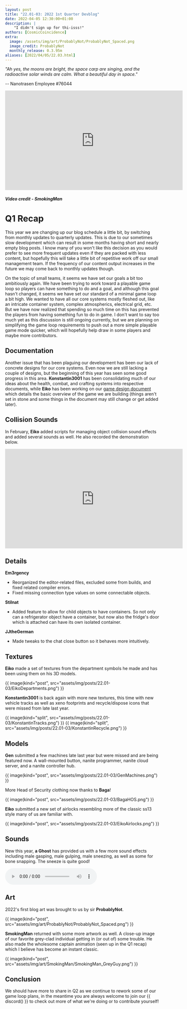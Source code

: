 ```yaml
---
layout: post
title: "22.01-03: 2022 1st Quarter Devblog"
date: 2022-04-05 12:30:00+01:00
description: |
    "I didn't sign up for thi-isss!"
authors: [CosmicCoincidence]
extra:
  image: /assets/img/art/ProbablyNot/ProbablyNot_Spaced.png
  image_credit: ProbablyNot
  monthly_release: 0.3.95m
aliases: [2022/04/05/22.03.html]
---
```


*"Ah yes, the moons are bright, the space carp are singing, and the radioactive solar winds are calm. What a beautiful day in space."*

-- Nanotrasen Employee #76044

<div>
    <iframe class="video" width="580px" height="325px" src="https://www.youtube-nocookie.com/embed/bOB6af_ZCj0" frameborder="0" allow="accelerometer; autoplay; encrypted-media; gyroscope; picture-in-picture" allowfullscreen></iframe>
    <h5><i>Video credit - SmokingMan</i></h5>
</div>

# Q1 Recap

This year we are changing up our blog schedule a little bit, by switching from monthly updates to quarterly updates. This is due to our sometimes slow development which can result in some months having short and nearly empty blog posts. I know many of you won't like this decision as you would prefer to see more frequent updates even if they are packed with less content, but hopefully this will take a little bit of repetitive work off our small management team. If the frequency of our content output increases in the future we may come back to monthly updates though.

On the topic of small teams, it seems we have set our goals a bit too ambitiously again. We have been trying to work toward a playable game loop so players can have something to do and a goal, and although this goal hasn't changed, it seems we have set our standard of a minimal game loop a bit high. We wanted to have all our core systems mostly fleshed out, like an intricate container system, complex atmospherics, electrical grid, etc. But we have now realized that spending so much time on this has prevented the players from having something fun to do in game. I don't want to say too much yet as this discussion is still ongoing currently, but we are planning on simplifying the game loop requirements to push out a more simple playable game mode quicker, which will hopefully help draw in some players and maybe more contributors.

## Documentation

Another issue that has been plaguing our development has been our lack of concrete designs for our core systems. Even now we are still lacking a couple of designs, but the beginning of this year has seen some good progress in this area. **Konstantin3001** has been consolidating much of our ideas about the health, combat, and crafting systems into respective documents, while **Eiko** has been working on our [game design document](https://docs.google.com/document/d/1-sNmXI6qiCdkSwvmM5sI5rsOVOfwhvFGY1NrCbwtqu8/edit) which details the basic overview of the game we are building (things aren't set in stone and some things in the document may still change or get added later).

## Collision Sounds

In February, **Eiko** added scripts for managing object collision sound effects and added several sounds as well. He also recorded the demonstration below.

<iframe class="video" width="580px" height="325px" src="https://www.youtube-nocookie.com/embed/qk4BJldVDHY" frameborder="0" allow="accelerometer; autoplay; encrypted-media; gyroscope; picture-in-picture" allowfullscreen></iframe>

## Details

**Em3rgency**
- Reorganized the editor-related files, excluded some from builds, and fixed related compiler errors.
- Fixed missing connection type values on some connectable objects.

**Stilnat**
- Added feature to allow for child objects to have containers. So not only can a refrigerator object have a container, but now also the fridge's door which is attached can have its own isolated container.

**JJtheGerman**
- Made tweaks to the chat close button so it behaves more intuitively.

## Textures

**Eiko** made a set of textures from the department symbols he made and has been using them on his 3D models.

{{ image(kind="post", src="assets/img/posts/22.01-03/EikoDepartments.png") }}

**Konstantin3001** is back again with more new textures, this time with new vehicle tracks as well as xeno footprints and recycle/dispose icons that were missed from late last year.

<div class='horizontal-2' markdown='1'>
  {{ image(kind="split", src="assets/img/posts/22.01-03/KonstantinTracks.png") }}
  {{ image(kind="split", src="assets/img/posts/22.01-03/KonstantinRecycle.png") }}
</div>

## Models

**Gen** submitted a few machines late last year but were missed and are being featured now. A wall-mounted button, nanite programmer, nanite cloud server, and a nanite controller hub.

{{ image(kind="post", src="assets/img/posts/22.01-03/GenMachines.png") }}

More Head of Security clothing now thanks to **Baga**!

{{ image(kind="post", src="assets/img/posts/22.01-03/BagaHOS.png") }}

**Eiko** submitted a new set of airlocks resembling more of the classic ss13 style many of us are familiar with.

{{ image(kind="post", src="assets/img/posts/22.01-03/EikoAirlocks.png") }}

## Sounds

New this year, **a Ghost** has provided us with a few more sound effects including male gasping, male gulping, male sneezing, as well as some for bone snapping. The sneeze is quite good!

<audio controls>
  <source src="/assets/sfx/Male_Sneeze.mp3" type="audio/mpeg">
Your browser does not support the audio element.
</audio>

## Art

2022's first blog art was brought to us by sir **ProbablyNot**.

{{ image(kind="post", src="assets/img/art/ProbablyNot/ProbablyNot_Spaced.png") }}

**SmokingMan** returned with some more artwork as well. A close-up image of our favorite grey-clad individual getting in (or out of) some trouble. He also made the wholesome captain animation (seen up in the Q1 recap) which I believe has become an instant classic.

{{ image(kind="post", src="assets/img/art/SmokingMan/SmokingMan_GreyGuy.png") }}

## Conclusion

We should have more to share in Q2 as we continue to rework some of our game loop plans, in the meantime you are always welcome to join our {{ discord() }} to check out more of what we're doing or to contribute yourself!

